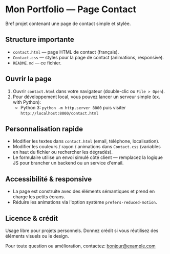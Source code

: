 <!--
Project: Mon Portfolio
File: README.md
Description: Documentation du mini-projet — page de contact.
-->
# Mon Portfolio — Page Contact

Bref projet contenant une page de contact simple et stylée.

## Structure importante
- `contact.html` — page HTML de contact (français).
- `Contact.css` — styles pour la page de contact (animations, responsive).
- `README.md` — ce fichier.

## Ouvrir la page
1. Ouvrir `contact.html` dans votre navigateur (double-clic ou `File > Open`).
2. Pour développement local, vous pouvez lancer un serveur simple (ex. with Python):
   - Python 3: `python -m http.server 8000` puis visiter `http://localhost:8000/contact.html`

## Personnalisation rapide
- Modifier les textes dans `contact.html` (email, téléphone, localisation).
- Modifier les couleurs / rayon / animations dans `Contact.css` (variables en haut du fichier ou rechercher les dégradés).
- Le formulaire utilise un envoi simulé côté client — remplacez la logique JS pour brancher un backend ou un service d'email.

## Accessibilité & responsive
- La page est construite avec des éléments sémantiques et prend en charge les petits écrans.
- Réduire les animations via l'option système `prefers-reduced-motion`.

## Licence & crédit
Usage libre pour projets personnels. Donnez crédit si vous réutilisez des éléments visuels ou le design.

Pour toute question ou amélioration, contactez: bonjour@example.com
